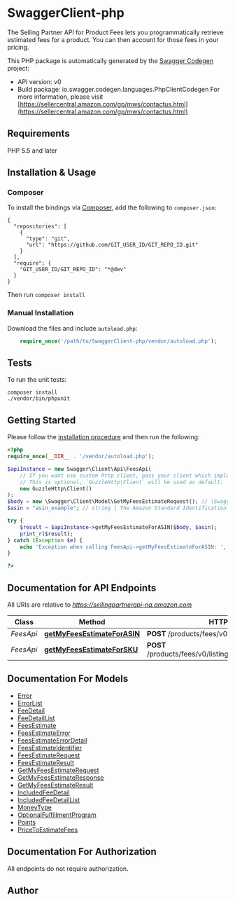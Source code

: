 # SwaggerClient-php
The Selling Partner API for Product Fees lets you programmatically retrieve estimated fees for a product. You can then account for those fees in your pricing.

This PHP package is automatically generated by the [Swagger Codegen](https://github.com/swagger-api/swagger-codegen) project:

- API version: v0
- Build package: io.swagger.codegen.languages.PhpClientCodegen
For more information, please visit [https://sellercentral.amazon.com/gp/mws/contactus.html](https://sellercentral.amazon.com/gp/mws/contactus.html)

## Requirements

PHP 5.5 and later

## Installation & Usage
### Composer

To install the bindings via [Composer](http://getcomposer.org/), add the following to `composer.json`:

```
{
  "repositories": [
    {
      "type": "git",
      "url": "https://github.com/GIT_USER_ID/GIT_REPO_ID.git"
    }
  ],
  "require": {
    "GIT_USER_ID/GIT_REPO_ID": "*@dev"
  }
}
```

Then run `composer install`

### Manual Installation

Download the files and include `autoload.php`:

```php
    require_once('/path/to/SwaggerClient-php/vendor/autoload.php');
```

## Tests

To run the unit tests:

```
composer install
./vendor/bin/phpunit
```

## Getting Started

Please follow the [installation procedure](#installation--usage) and then run the following:

```php
<?php
require_once(__DIR__ . '/vendor/autoload.php');

$apiInstance = new Swagger\Client\Api\FeesApi(
    // If you want use custom http client, pass your client which implements `GuzzleHttp\ClientInterface`.
    // This is optional, `GuzzleHttp\Client` will be used as default.
    new GuzzleHttp\Client()
);
$body = new \Swagger\Client\Model\GetMyFeesEstimateRequest(); // \Swagger\Client\Model\GetMyFeesEstimateRequest | 
$asin = "asin_example"; // string | The Amazon Standard Identification Number (ASIN) of the item.

try {
    $result = $apiInstance->getMyFeesEstimateForASIN($body, $asin);
    print_r($result);
} catch (Exception $e) {
    echo 'Exception when calling FeesApi->getMyFeesEstimateForASIN: ', $e->getMessage(), PHP_EOL;
}

?>
```

## Documentation for API Endpoints

All URIs are relative to *https://sellingpartnerapi-na.amazon.com*

Class | Method | HTTP request | Description
------------ | ------------- | ------------- | -------------
*FeesApi* | [**getMyFeesEstimateForASIN**](docs/Api/FeesApi.md#getmyfeesestimateforasin) | **POST** /products/fees/v0/items/{Asin}/feesEstimate | 
*FeesApi* | [**getMyFeesEstimateForSKU**](docs/Api/FeesApi.md#getmyfeesestimateforsku) | **POST** /products/fees/v0/listings/{SellerSKU}/feesEstimate | 


## Documentation For Models

 - [Error](docs/Model/Error.md)
 - [ErrorList](docs/Model/ErrorList.md)
 - [FeeDetail](docs/Model/FeeDetail.md)
 - [FeeDetailList](docs/Model/FeeDetailList.md)
 - [FeesEstimate](docs/Model/FeesEstimate.md)
 - [FeesEstimateError](docs/Model/FeesEstimateError.md)
 - [FeesEstimateErrorDetail](docs/Model/FeesEstimateErrorDetail.md)
 - [FeesEstimateIdentifier](docs/Model/FeesEstimateIdentifier.md)
 - [FeesEstimateRequest](docs/Model/FeesEstimateRequest.md)
 - [FeesEstimateResult](docs/Model/FeesEstimateResult.md)
 - [GetMyFeesEstimateRequest](docs/Model/GetMyFeesEstimateRequest.md)
 - [GetMyFeesEstimateResponse](docs/Model/GetMyFeesEstimateResponse.md)
 - [GetMyFeesEstimateResult](docs/Model/GetMyFeesEstimateResult.md)
 - [IncludedFeeDetail](docs/Model/IncludedFeeDetail.md)
 - [IncludedFeeDetailList](docs/Model/IncludedFeeDetailList.md)
 - [MoneyType](docs/Model/MoneyType.md)
 - [OptionalFulfillmentProgram](docs/Model/OptionalFulfillmentProgram.md)
 - [Points](docs/Model/Points.md)
 - [PriceToEstimateFees](docs/Model/PriceToEstimateFees.md)


## Documentation For Authorization

 All endpoints do not require authorization.


## Author




